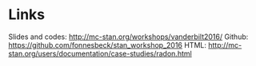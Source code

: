 # Links
Slides and codes:   http://mc-stan.org/workshops/vanderbilt2016/
Github:     https://github.com/fonnesbeck/stan_workshop_2016
HTML:       http://mc-stan.org/users/documentation/case-studies/radon.html


